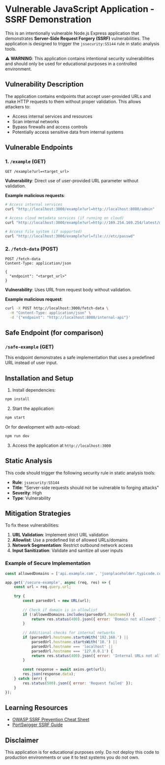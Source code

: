 # Vulnerable JavaScript Application - SSRF Demonstration

This is an intentionally vulnerable Node.js Express application that demonstrates **Server-Side Request Forgery (SSRF)** vulnerabilities. The application is designed to trigger the `jssecurity:S5144` rule in static analysis tools.

⚠️ **WARNING**: This application contains intentional security vulnerabilities and should only be used for educational purposes in a controlled environment.

## Vulnerability Description

The application contains endpoints that accept user-provided URLs and make HTTP requests to them without proper validation. This allows attackers to:

- Access internal services and resources
- Scan internal networks
- Bypass firewalls and access controls
- Potentially access sensitive data from internal systems

## Vulnerable Endpoints

### 1. `/example` (GET)
```
GET /example?url=<target_url>
```
**Vulnerability**: Direct use of user-provided URL parameter without validation.

**Example malicious requests**:
```bash
# Access internal services
curl "http://localhost:3000/example?url=http://localhost:8080/admin"

# Access cloud metadata services (if running on cloud)
curl "http://localhost:3000/example?url=http://169.254.169.254/latest/meta-data/"

# Access file system (if supported)
curl "http://localhost:3000/example?url=file:///etc/passwd"
```

### 2. `/fetch-data` (POST)
```
POST /fetch-data
Content-Type: application/json

{
  "endpoint": "<target_url>"
}
```
**Vulnerability**: Uses URL from request body without validation.

**Example malicious request**:
```bash
curl -X POST http://localhost:3000/fetch-data \
  -H "Content-Type: application/json" \
  -d '{"endpoint": "http://localhost:8080/internal-api"}'
```

## Safe Endpoint (for comparison)

### `/safe-example` (GET)
This endpoint demonstrates a safe implementation that uses a predefined URL instead of user input.

## Installation and Setup

1. Install dependencies:
```bash
npm install
```

2. Start the application:
```bash
npm start
```
Or for development with auto-reload:
```bash
npm run dev
```

3. Access the application at `http://localhost:3000`

## Static Analysis

This code should trigger the following security rule in static analysis tools:

- **Rule**: `jssecurity:S5144`
- **Title**: "Server-side requests should not be vulnerable to forging attacks"
- **Severity**: High
- **Type**: Vulnerability

## Mitigation Strategies

To fix these vulnerabilities:

1. **URL Validation**: Implement strict URL validation
2. **Allowlist**: Use a predefined list of allowed URLs/domains
3. **Network Segmentation**: Restrict outbound network access
4. **Input Sanitization**: Validate and sanitize all user inputs

### Example of Secure Implementation

```javascript
const allowedDomains = ['api.example.com', 'jsonplaceholder.typicode.com'];

app.get('/secure-example', async (req, res) => {
    const url = req.query.url;
    
    try {
        const parsedUrl = new URL(url);
        
        // Check if domain is in allowlist
        if (!allowedDomains.includes(parsedUrl.hostname)) {
            return res.status(400).json({ error: 'Domain not allowed' });
        }
        
        // Additional checks for internal networks
        if (parsedUrl.hostname.startsWith('192.168.') || 
            parsedUrl.hostname.startsWith('10.') || 
            parsedUrl.hostname === 'localhost' ||
            parsedUrl.hostname === '127.0.0.1') {
            return res.status(400).json({ error: 'Internal URLs not allowed' });
        }
        
        const response = await axios.get(url);
        res.json(response.data);
    } catch (err) {
        res.status(500).json({ error: 'Request failed' });
    }
});
```

## Learning Resources

- [OWASP SSRF Prevention Cheat Sheet](https://cheatsheetseries.owasp.org/cheatsheets/Server_Side_Request_Forgery_Prevention_Cheat_Sheet.html)
- [PortSwigger SSRF Guide](https://portswigger.net/web-security/ssrf)

## Disclaimer

This application is for educational purposes only. Do not deploy this code to production environments or use it to test systems you do not own.

